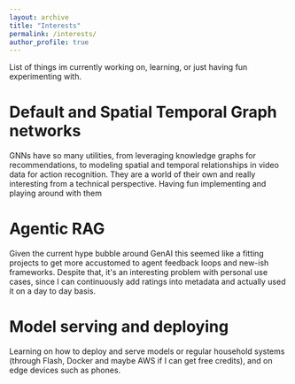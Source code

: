 ```yaml
---
layout: archive
title: "Interests"
permalink: /interests/
author_profile: true
---
```


List of things im currently working on, learning, or just having fun experimenting with.

# Default and Spatial Temporal Graph networks  
GNNs have so many utilities, from leveraging knowledge graphs for recommendations, to modeling spatial and temporal relationships in video data for action recognition. They are a world of their own and really interesting from a technical perspective. Having fun implementing and playing around with them

# Agentic RAG
Given the current hype bubble around GenAI this seemed like a fitting projects to get more accustomed to agent feedback loops and new-ish frameworks. Despite that, it's an interesting problem with personal use cases, since I can continuously add ratings into metadata and actually used it on a day to day basis.

# Model serving and deploying
Learning on how to deploy and serve models or regular household systems (through Flash, Docker and maybe AWS if I can get free credits), and on edge devices such as phones.
